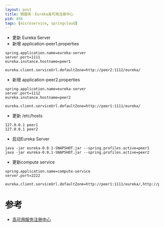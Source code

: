 ```yaml
---
layout: post
title: 微服务：Eureka高可用注册中心
pid: 456
tags: [microservice, springcloud]
---
```


+ 更新 Eureka Server
+ 新增 application-peer1.properties

```shell
spring.application.name=eureka-server
server.port=1111
eureka.instance.hostname=peer1
 
eureka.client.serviceUrl.defaultZone=http://peer2:1112/eureka/
```

+ 新增 application-peer2.properties

```shell
spring.application.name=eureka-server
server.port=1112
eureka.instance.hostname=peer2
 
eureka.client.serviceUrl.defaultZone=http://peer1:1111/eureka/
```

+ 更新 /etc/hosts

```shell
127.0.0.1 peer1
127.0.0.1 peer2
```

+ 启动Eureka Server 
```shell
java -jar eureka-0.0.1-SNAPSHOT.jar --spring.profiles.active=peer1
java -jar eureka-0.0.1-SNAPSHOT.jar --spring.profiles.active=peer2
```

+ 更新compute service
```shell
spring.application.name=compute-service
server.port=2222
 
eureka.client.serviceUrl.defaultZone=http://peer1:1111/eureka/,http://peer2:1112/eureka/
```


# 参考

+ [高可用服务注册中心](https://www.cnblogs.com/duanxz/p/3518882.html)